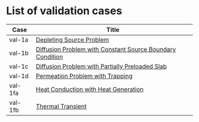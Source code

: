 # List of validation cases

| Case | Title |
| - | - |
| val-1a | [Depleting Source Problem](val-1a.md) |
| val-1b | [Diffusion Problem with Constant Source Boundary Condition](val-1b.md) |
| val-1c | [Diffusion Problem with Partially Preloaded Slab](val-1c.md) |
| val-1d | [Permeation Problem with Trapping](val-1d.md) |
| val-1fa | [Heat Conduction with Heat Generation](val-1fa.md) |
| val-1fb | [Thermal Transient](val-1fb.md) |

